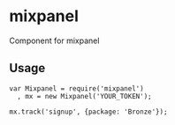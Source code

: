 # mixpanel

Component for mixpanel

## Usage

    var Mixpanel = require('mixpanel')
      , mx = new Mixpanel('YOUR_TOKEN');
      
    mx.track('signup', {package: 'Bronze'});